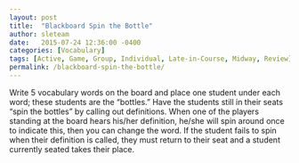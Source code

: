 ```yaml
---
layout: post
title:  "Blackboard Spin the Bottle"
author: sleteam
date:   2015-07-24 12:36:00 -0400
categories: [Vocabulary]
tags: [Active, Game, Group, Individual, Late-in-Course, Midway, Review]
permalink: /blackboard-spin-the-bottle/
---
```

Write 5 vocabulary words on the board and place one student under each word; these students are the “bottles.” Have the students still in their seats “spin the bottles” by calling out definitions. When one of the players standing at the board hears his/her definition, he/she will spin around once to indicate this, then you can change the word. If the student fails to spin when their definition is called, they must return to their seat and a student currently seated takes their place.